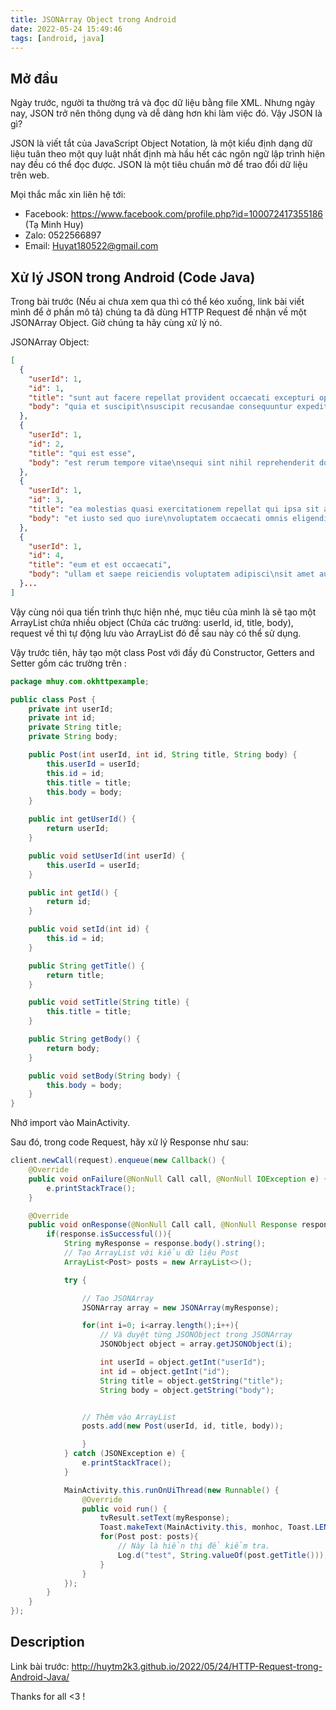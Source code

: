 ```yaml
---
title: JSONArray Object trong Android
date: 2022-05-24 15:49:46
tags: [android, java]
---
```


## Mở đầu
Ngày trước, người ta thường trả và đọc dữ liệu bằng file XML. Nhưng ngày nay, JSON trở nên thông dụng và dễ dàng hơn khi làm việc đó. Vậy JSON là gì?

JSON là viết tắt của JavaScript Object Notation, là một kiểu định dạng dữ liệu tuân theo một quy luật nhất định mà hầu hết các ngôn ngữ lập trình hiện nay đều có thể đọc được. JSON là một tiêu chuẩn mở để trao đổi dữ liệu trên web.

Mọi thắc mắc xin liên hệ tới:
- Facebook: https://www.facebook.com/profile.php?id=100072417355186 (Tạ Minh Huy)
- Zalo: 0522566897
- Email: Huyat180522@gmail.com

## Xử lý JSON trong Android (Code Java)

Trong bài trước (Nếu ai chưa xem qua thì có thể kéo xuống, link bài viết mình để ở phần mô tả) chúng ta đã dùng HTTP Request để nhận về một JSONArray Object. Giờ chúng ta hãy cùng xử lý nó.

JSONArray Object: 
``` json
[
  {
    "userId": 1,
    "id": 1,
    "title": "sunt aut facere repellat provident occaecati excepturi optio reprehenderit",
    "body": "quia et suscipit\nsuscipit recusandae consequuntur expedita et cum\nreprehenderit molestiae ut ut quas totam\nnostrum rerum est autem sunt rem eveniet architecto"
  },
  {
    "userId": 1,
    "id": 2,
    "title": "qui est esse",
    "body": "est rerum tempore vitae\nsequi sint nihil reprehenderit dolor beatae ea dolores neque\nfugiat blanditiis voluptate porro vel nihil molestiae ut reiciendis\nqui aperiam non debitis possimus qui neque nisi nulla"
  },
  {
    "userId": 1,
    "id": 3,
    "title": "ea molestias quasi exercitationem repellat qui ipsa sit aut",
    "body": "et iusto sed quo iure\nvoluptatem occaecati omnis eligendi aut ad\nvoluptatem doloribus vel accusantium quis pariatur\nmolestiae porro eius odio et labore et velit aut"
  },
  {
    "userId": 1,
    "id": 4,
    "title": "eum et est occaecati",
    "body": "ullam et saepe reiciendis voluptatem adipisci\nsit amet autem assumenda provident rerum culpa\nquis hic commodi nesciunt rem tenetur doloremque ipsam iure\nquis sunt voluptatem rerum illo velit"
  }...
]
```

Vậy cùng nói qua tiến trình thực hiện nhé, mục tiêu của mình là sẽ tạo một ArrayList chứa nhiều object (Chứa các trường: userId, id, title, body), request về thì tự động lưu vào ArrayList đó để sau này có thể sử dụng.

Vậy trước tiên, hãy tạo một class Post với đầy đủ Constructor, Getters and Setter gồm các trường trên :

```java
package mhuy.com.okhttpexample;

public class Post {
    private int userId;
    private int id;
    private String title;
    private String body;

    public Post(int userId, int id, String title, String body) {
        this.userId = userId;
        this.id = id;
        this.title = title;
        this.body = body;
    }

    public int getUserId() {
        return userId;
    }

    public void setUserId(int userId) {
        this.userId = userId;
    }

    public int getId() {
        return id;
    }

    public void setId(int id) {
        this.id = id;
    }

    public String getTitle() {
        return title;
    }

    public void setTitle(String title) {
        this.title = title;
    }

    public String getBody() {
        return body;
    }

    public void setBody(String body) {
        this.body = body;
    }
}
```
Nhớ import vào MainActivity.

Sau đó, trong code Request, hãy xử lý Response như sau:

```java
client.newCall(request).enqueue(new Callback() {
    @Override
    public void onFailure(@NonNull Call call, @NonNull IOException e) {
        e.printStackTrace();
    }

    @Override
    public void onResponse(@NonNull Call call, @NonNull Response response) throws IOException {
        if(response.isSuccessful()){
            String myResponse = response.body().string();
            // Tạo ArrayList với kiểu dữ liệu Post
            ArrayList<Post> posts = new ArrayList<>();

            try {

                // Tạo JSONArray
                JSONArray array = new JSONArray(myResponse);

                for(int i=0; i<array.length();i++){
                    // Và duyệt từng JSONObject trong JSONArray
                    JSONObject object = array.getJSONObject(i);

                    int userId = object.getInt("userId");
                    int id = object.getInt("id");
                    String title = object.getString("title");
                    String body = object.getString("body");


                // Thêm vào ArrayList
                posts.add(new Post(userId, id, title, body));

                }
            } catch (JSONException e) {
                e.printStackTrace();
            }

            MainActivity.this.runOnUiThread(new Runnable() {
                @Override
                public void run() {
                    tvResult.setText(myResponse);
                    Toast.makeText(MainActivity.this, monhoc, Toast.LENGTH_SHORT).show();
                    for(Post post: posts){
                        // Này là hiển thị để kiểm tra.
                        Log.d("test", String.valueOf(post.getTitle()));
                    }
                }
            });
        }
    }
});
```

## Description

Link bài trước: http://huytm2k3.github.io/2022/05/24/HTTP-Request-trong-Android-Java/


Thanks for all <3 !
